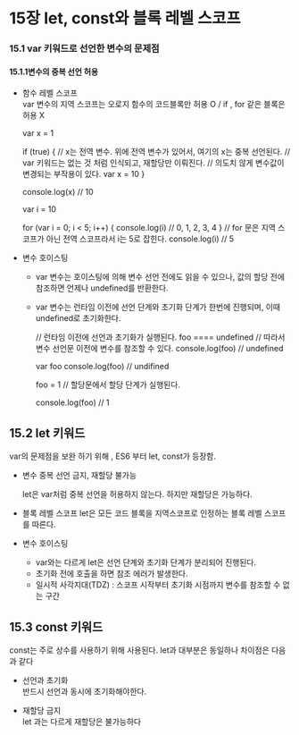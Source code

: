 # 15장 let, const와 블록 레벨 스코프
### 15.1 var 키워드로 선언한 변수의 문제점

#### 15.1.1변수의 중복 선언 허용 
        
 
- 함수 레벨 스코프<br>
var 변수의 지역 스코프는 오로지 함수의 코드블록만 허용 O  /  if , for 같은 블록은 허용 X
  

    var x = 1
    
    if (true) {
      // x는 전역 변수. 위에 전역 변수가 있어서, 여기의 x는 중복 선언된다.
      // var 키워드는 없는 것 처럼 인식되고, 재할당만 이뤄진다.
      // 의도치 않게 변수값이 변경되는 부작용이 있다.
      var x = 10
    }
    
    console.log(x) // 10
    
    var i = 10
    
    for (var i = 0; i < 5; i++) {
      console.log(i) // 0, 1, 2, 3, 4
    }
    // for 문은 지역 스코프가 아닌 전역 스코프라서 i는 5로 잡힌다.
    console.log(i) // 5
  
- 변수 호이스팅
  
  - var 변수는 호이스팅에 의해 변수 선언 전에도 읽을 수 있으나, 값의 할당 전에 참조하면 언제나 undefined를 반환한다.
  - var 변수는 런타임 이전에 선언 단계와 초기화 단계가 한번에 진행되며, 이때 undefined로 초기화한다.


  
    // 런타임 이전에 선언과 초기화가 실행된다. foo ==== undefined
    // 따라서 변수 선언문 이전에 변수를 참조할 수 있다.
    console.log(foo) // undefined
    
    var foo
    console.log(foo) // undifined
    
    foo = 1 // 할당문에서 할당 단계가 실행된다.
    
    console.log(foo) // 1

## 15.2 let 키워드

var의 문제점을 보완 하기 위해 , ES6 부터 let, const가 등장함.
- 변수 중복 선언 금지, 재할당 불가능

  let은 var처럼 중복 선언을 허용하지 않는다. 하지만 재할당은 가능하다.


- 블록 레벨 스코프
  let은 모든 코드 블록을 지역스코프로 인정하는 블록 레벨 스코프를 따른다.


- 변수 호이스팅
  - var와는 다르게 let은 선언 단계와 초기화 단계가 분리되어 진행된다. 
  - 초기화 전에 호출을 하면 참조 에러가 발생한다. 
  - 일시적 사각지대(TDZ) : 스코프 시작부터 초기화 시점까지 변수를 참조할 수 없는 구간

 
## 15.3 const 키워드
const는 주로 상수를 사용하기 위해 사용된다. let과 대부분은 동일하나 차이점은 다음과 같다
- 선언과 초기화 <br>
  반드시 선언과 동시에 초기화해야한다.

- 재할당 금지 <br>
  let 과는 다르게 재할당은 불가능하다
